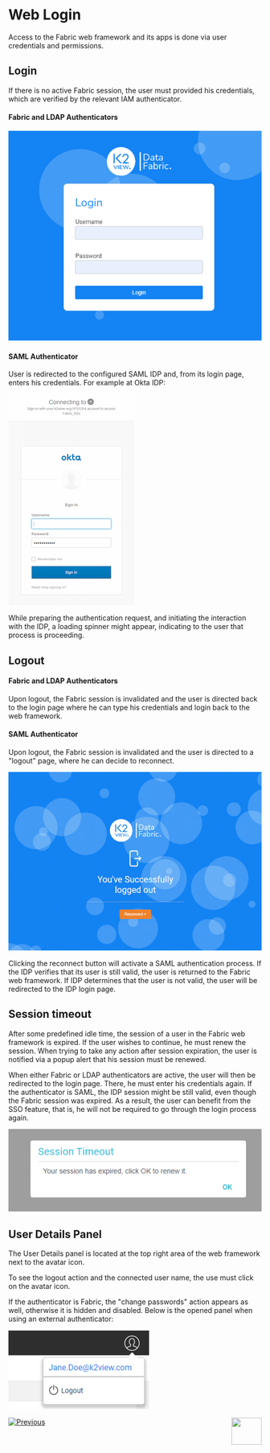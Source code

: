 # Web Login

Access to the Fabric web framework and its apps is done via user credentials and permissions. 

## Login

If  there is no active Fabric session, the user must provided his credentials, which are verified by the relevant IAM authenticator.

#### Fabric and LDAP Authenticators

<img src="/articles/26_fabric_security/images/12_login_fabric.png">

#### SAML Authenticator

User is redirected to the configured SAML IDP and, from its login page, enters his credentials. For example at Okta IDP:

<img src="/articles/26_fabric_security/images/12_okta_sso_login.jpg">

While preparing the authentication request, and initiating the interaction with the IDP, a loading spinner might appear, indicating to the user that process is proceeding.

## Logout

#### Fabric and LDAP Authenticators

Upon logout, the Fabric session is invalidated and the user is directed back to the login page where he can type his credentials and login back to the web framework.

#### SAML Authenticator

Upon logout, the Fabric session is invalidated and the user is directed to a "logout" page, where he can decide to reconnect.

<img src="/articles/26_fabric_security/images/12_sso_reconnect.jpg">

Clicking the reconnect button will activate a SAML authentication process. If the IDP verifies that its user is still valid,  the user is returned to the Fabric web framework. If IDP determines that the user is not valid, the user will be redirected to the IDP login page.

## Session timeout

After some predefined idle time, the session of a user in the Fabric web framework is expired. If the user wishes to continue, he must renew the session. When trying to take any action after session expiration, the user is notified via a popup alert that his session must be renewed.

When either Fabric or LDAP authenticators are active, the user will then be redirected to the login page. There, he must enter his credentials again. If the authenticator is SAML, the IDP session might be still valid, even though the Fabric session was expired. As a result, the user can benefit from the SSO feature, that is, he will not be required to go through the login process again.

<img src="/articles/26_fabric_security/images/12_timeout_alert.png">

 

## User Details Panel

The User Details panel is located at the top right area of the web framework next to the avatar icon.

To see the logout action and the connected user name, the use must click on the avatar icon. 

If the authenticator is Fabric, the "change passwords" action appears as well, otherwise it is hidden and disabled. Below is the opened panel when using an external authenticator:

<img src="/articles/26_fabric_security/images/12_details_panel_ext.png">











[![Previous](/articles/images/Previous.png)](/articles/26_fabric_security/11_user_IAM_LDAP.md)[<img align="right" width="60" height="54" src="/articles/images/Next.png">](/articles/26_fabric_security/13_user_IAM_configiration.md)
